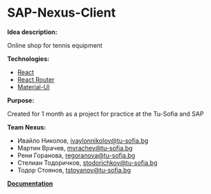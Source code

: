 # SAP-Nexus-Client

__Idea description:__<br>

Online shop for tennis equipment

__Technologies:__
- [React](https://react.dev/)
- [React Router](https://reactrouter.com/en/main)
- [Material-UI](https://mui.com/)

__Purpose:__<br>

Created for 1 month as a project for practice at the Tu-Sofia and SAP

__Team Nexus:__<br>

- Ивайло Николов, ivaylonnikolov@tu-sofia.bg
- Мартин Врачев, mvrachev@tu-sofia.bg
- Рени Горанова, regoranova@tu-sofia.bg
- Стелиан Тодоричков, stodorichkov@tu-sofia.bg
- Тодор Стоянов, tstoyanov@tu-sofia.bg

__[Documentation](https://docs.google.com/document/d/1WdWozpRdYWK7iL9kGQcSAna6ITk6Ayz_GLuqJF0xA8s/edit)__
